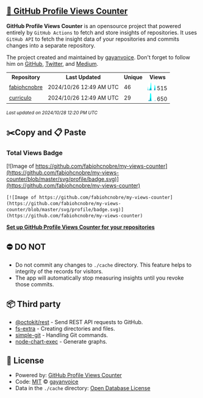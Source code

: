 ## [🚀 GitHub Profile Views Counter](https://github.com/gayanvoice/github-profile-views-counter)
**GitHub Profile Views Counter** is an opensource project that powered entirely by  `GitHub Actions` to fetch and store insights of repositories.
It uses `GitHub API` to fetch the insight data of your repositories and commits changes into a separate repository.

The project created and maintained by [gayanvoice](https://github.com/gayanvoice). Don't forget to follow him on [GitHub](https://github.com/gayanvoice), [Twitter](https://twitter.com/gayanvoice), and [Medium](https://gayanvoice.medium.com/).

<table>
	<tr>
		<th>
			Repository
		</th>
		<th>
			Last Updated
		</th>
		<th>
			Unique
		</th>
		<th>
			Views
		</th>
	</tr>
	<tr>
		<td>
			<a href="https://github.com/fabiohcnobre/my-views-counter/tree/master/readme/522970116/year.md">
				fabiohcnobre
			</a>
		</td>
		<td>
			2024/10/26 12:49 AM UTC
		</td>
		<td>
			46
		</td>
		<td>
			<img alt="Response time graph" src="https://github.com/fabiohcnobre/my-views-counter/raw/master/graph/522970116/small/year.png" height="20"> 515
		</td>
	</tr>
	<tr>
		<td>
			<a href="https://github.com/fabiohcnobre/my-views-counter/tree/master/readme/529720704/year.md">
				curriculo
			</a>
		</td>
		<td>
			2024/10/26 12:49 AM UTC
		</td>
		<td>
			29
		</td>
		<td>
			<img alt="Response time graph" src="https://github.com/fabiohcnobre/my-views-counter/raw/master/graph/529720704/small/year.png" height="20"> 650
		</td>
	</tr>
</table>

<small><i>Last updated on 2024/10/28 12:20 PM UTC</i></small>

## ✂️Copy and 📋 Paste
### Total Views Badge
[![Image of https://github.com/fabiohcnobre/my-views-counter](https://github.com/fabiohcnobre/my-views-counter/blob/master/svg/profile/badge.svg)](https://github.com/fabiohcnobre/my-views-counter)

```readme
[![Image of https://github.com/fabiohcnobre/my-views-counter](https://github.com/fabiohcnobre/my-views-counter/blob/master/svg/profile/badge.svg)](https://github.com/fabiohcnobre/my-views-counter)
```
[**Set up GitHub Profile Views Counter for your repositories**](https://github.com/gayanvoice/github-profile-views-counter)
## ⛔ DO NOT
- Do not commit any changes to `./cache` directory. This feature helps to integrity of the records for visitors.
- The app will automatically stop measuring insights until you revoke those commits.
## 📦 Third party

- [@octokit/rest](https://www.npmjs.com/package/@octokit/rest) - Send REST API requests to GitHub.
- [fs-extra](https://www.npmjs.com/package/fs-extra) - Creating directories and files.
- [simple-git](https://www.npmjs.com/package/simple-git) - Handling Git commands.
- [node-chart-exec](https://www.npmjs.com/package/node-chart-exec) - Generate graphs.
## 📄 License
- Powered by: [GitHub Profile Views Counter](https://github.com/gayanvoice/github-profile-views-counter)
- Code: [MIT](./LICENSE) © [gayanvoice](https://github.com/gayanvoice)
- Data in the `./cache` directory: [Open Database License](https://opendatacommons.org/licenses/odbl/1-0/)